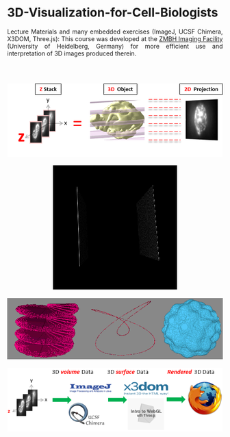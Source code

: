 # 3D-Visualization-for-Cell-Biologists
<p align="justify">
Lecture Materials and many embedded exercises (ImageJ, UCSF Chimera, X3DOM, Three.js): This course was developed at the <a href="http://www.zmbh.uni-heidelberg.de/Central_Services/Imaging_Facility/matlab.html" target="blank">ZMBH Imaging Facility</a> (University of Heidelberg, Germany) for more efficient use and interpretation of 3D images produced therein.
</p>
<br/>
<br/>
<p align="center">
<img src ="./yeast.png"></img>
<br/>
<br/>
<img src ="./aliasing3DViewer.gif"></img>
<br/>
<br/>
<img src ="./3DPatternGenerate.gif"></img>
<br/>
<br/>
<img src ="./3DFlowDiagram.png"></img>
</p>
